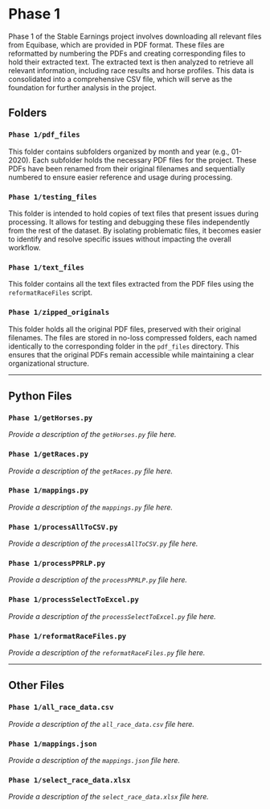 # Phase 1
Phase 1 of the Stable Earnings project involves downloading all relevant files from Equibase, which are provided in PDF format. These files are reformatted by numbering the PDFs and creating corresponding files to hold their extracted text. The extracted text is then analyzed to retrieve all relevant information, including race results and horse profiles. This data is consolidated into a comprehensive CSV file, which will serve as the foundation for further analysis in the project.

## Folders

### `Phase 1/pdf_files`
This folder contains subfolders organized by month and year (e.g., 01-2020). Each subfolder holds the necessary PDF files for the project. These PDFs have been renamed from their original filenames and sequentially numbered to ensure easier reference and usage during processing.

### `Phase 1/testing_files`
This folder is intended to hold copies of text files that present issues during processing. It allows for testing and debugging these files independently from the rest of the dataset. By isolating problematic files, it becomes easier to identify and resolve specific issues without impacting the overall workflow.

### `Phase 1/text_files`
This folder contains all the text files extracted from the PDF files using the `reformatRaceFiles` script.

### `Phase 1/zipped_originals`
This folder holds all the original PDF files, preserved with their original filenames. The files are stored in no-loss compressed folders, each named identically to the corresponding folder in the `pdf_files` directory. This ensures that the original PDFs remain accessible while maintaining a clear organizational structure.

---

## Python Files

### `Phase 1/getHorses.py`
*Provide a description of the `getHorses.py` file here.*

### `Phase 1/getRaces.py`
*Provide a description of the `getRaces.py` file here.*

### `Phase 1/mappings.py`
*Provide a description of the `mappings.py` file here.*

### `Phase 1/processAllToCSV.py`
*Provide a description of the `processAllToCSV.py` file here.*

### `Phase 1/processPPRLP.py`
*Provide a description of the `processPPRLP.py` file here.*

### `Phase 1/processSelectToExcel.py`
*Provide a description of the `processSelectToExcel.py` file here.*

### `Phase 1/reformatRaceFiles.py`
*Provide a description of the `reformatRaceFiles.py` file here.*

---

## Other Files

### `Phase 1/all_race_data.csv`
*Provide a description of the `all_race_data.csv` file here.*

### `Phase 1/mappings.json`
*Provide a description of the `mappings.json` file here.*

### `Phase 1/select_race_data.xlsx`
*Provide a description of the `select_race_data.xlsx` file here.*
